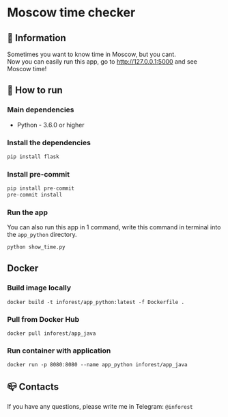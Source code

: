 # Moscow time checker

## 💾 Information

Sometimes you want to know time in Moscow, but you cant.\
Now you can easily run this app, go to <http://127.0.0.1:5000> and see Moscow time!

## 📝 How to run

### Main dependencies

- Python - 3.6.0 or higher

### Install the dependencies

``` python
pip install flask
```

### Install pre-commit

``` python
pip install pre-commit
pre-commit install
```

### Run the app

You can also run this app in 1 command, write this command
in terminal into the ``app_python`` directory.

``` python
python show_time.py
```
## Docker

### Build image locally

    docker build -t inforest/app_python:latest -f Dockerfile .

### Pull from Docker Hub

    docker pull inforest/app_java

### Run container with application

    docker run -p 8080:8080 --name app_python inforest/app_java

## 📪 Contacts

If you have any questions, please write me in Telegram: `@inforest`
